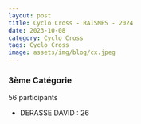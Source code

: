 ```yaml
---
layout: post
title: Cyclo Cross - RAISMES - 2024
date: 2023-10-08
category: Cyclo Cross
tags: Cyclo Cross
image: assets/img/blog/cx.jpeg
---
```


### 3ème Catégorie
56 participants
- DERASSE DAVID : 26
